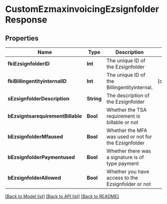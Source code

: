 # CustomEzmaxinvoicingEzsignfolderResponse

## Properties
Name | Type | Description | Notes
------------ | ------------- | ------------- | -------------
**fkiEzsignfolderID** | **Int** | The unique ID of the Ezsignfolder | 
**fkiBillingentityinternalID** | **Int** | The unique ID of the Billingentityinternal. | [optional] 
**sEzsignfolderDescription** | **String** | The description of the Ezsignfolder | 
**bEzsigntsarequirementBillable** | **Bool** | Whether the TSA requirement is billable or not | 
**bEzsignfolderMfaused** | **Bool** | Whether the MFA was used or not for the Ezsignfolder | 
**bEzsignfolderPaymentused** | **Bool** | Whether there was a signature is of type payment | 
**bEzsignfolderAllowed** | **Bool** | Whether you have access to the Ezsignfolder or not | 

[[Back to Model list]](../README.md#documentation-for-models) [[Back to API list]](../README.md#documentation-for-api-endpoints) [[Back to README]](../README.md)


